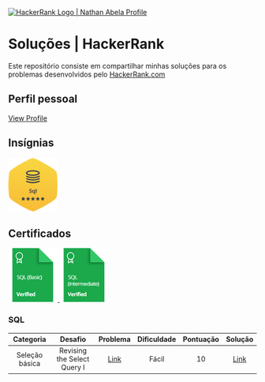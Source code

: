 <p align="left">
    <a href="https://www.hackerrank.com/diegomcs">
        <img alt="HackerRank Logo | Nathan Abela Profile" src="https://hrcdn.net/fcore/assets/brand/typemark_60x200-7435b42d20.svg" >
    </a>

# Soluções | HackerRank

Este repositório consiste em compartilhar minhas soluções para os problemas desenvolvidos pelo <a href="https://www.hackerrank.com"> HackerRank.com </a>

<!--<img alt="GitHub last commit" src="https://img.shields.io/github/last-commit/diegomcs/HackerRank?style=plastic">-->


## Perfil pessoal

[View Profile](https://www.hackerrank.com/diegomcs)

## Insígnias

![SQL](/Insignias/sql.png)

## Certificados

<a href="https://www.hackerrank.com/certificates/e131cfe700a6">
    <img src="Certificados/sql_basico.png" alt="SQL (Certificado - SQL básico"/>
</a>
<a href="https://www.hackerrank.com/certificates/bcf939210d0b">
    <img src="Certificados/sql_intermediario.png" alt="Certificado - SQL intermediário"/>
</a>

### SQL

|       Categoria       |                 Desafio                 |                                             Problema                                              | Dificuldade | Pontuação |                                             Solução                                              |
| :-------------------: | :---------------------------------------: | :----------------------------------------------------------------------------------------------: | :--------: | :---: | :-----------------------------------------------------------------------------------------------: |
|     Seleção básica      |      Revising the Select Query I      |             [Link](https://www.hackerrank.com/challenges/revising-the-select-query/problem)              |    Fácil    |   10   |   [Link](https://www.hackerrank.com/challenges/revising-the-select-query/submissions/code/244350597)   |

